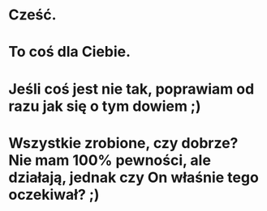 # Cześć.
# To coś dla Ciebie.
# Jeśli coś jest nie tak, poprawiam od razu jak się o tym dowiem ;)
# Wszystkie zrobione, czy dobrze? Nie mam 100% pewności, ale działają, jednak czy On właśnie tego oczekiwał? ;)
